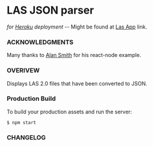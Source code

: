 # LAS JSON parser
_for [Heroku](https://www.heroku.com/) deployment_
-- Might be found at [Las App](https://bt-lasapp-1.herokuapp.com/) link.

### ACKNOWLEDGMENTS
Many thanks to [Alan Smith](https://github.com/alanbsmith/react-node-example) for his react-node example. 


### OVERIVEW
Displays LAS 2.0 files that have been converted to JSON.

### Production Build

To build your production assets and run the server:
```
$ npm start
```

### CHANGELOG

